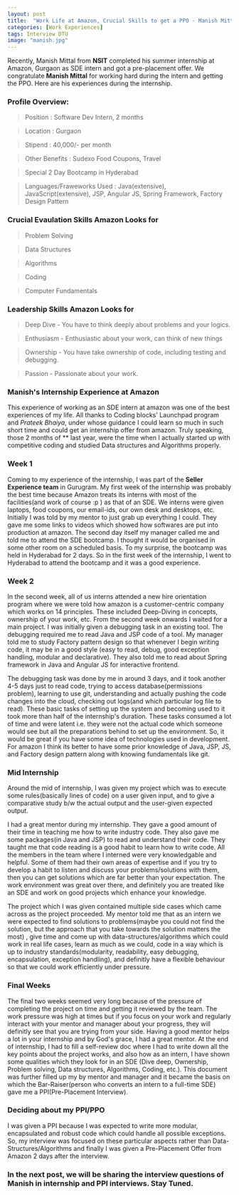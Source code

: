 ```yaml
---
layout: post
title:  "Work Life at Amazon, Crucial Skills to get a PPO - Manish Mittal's Experience"
categories: [Work Experiences]
tags: Interview DTU
image: "manish.jpg"
---
```


Recently, Manish Mittal from **NSIT** completed his summer internship at Amazon, Gurgaon as SDE intern and got a pre-placement offer. We congratulate **Manish Mittal** for working hard during the intern and getting the PPO. Here are his experiences during the internship.


###  **Profile Overview**:

> Position :  Software Dev Intern, 2 months

> Location : Gurgaon

> Stipend : 40,000/- per month 

> Other Benefits : Sudexo Food Coupons, Travel

> Special 2 Day Bootcamp in Hyderabad

> Languages/Fraweworks Used : Java(extensive), JavaScript(extensive), JSP, Angular JS, Spring Framework, Factory Design Pattern


### **Crucial Evaulation Skills Amazon Looks for**

> Problem Solving

> Data Structures

> Algorithms

> Coding

> Computer Fundamentals

### **Leadership Skills Amazon Looks for** 


> Deep Dive - You have to think deeply about problems and your logics.

> Enthusiasm - Enthusiastic about your work, can think of new things

> Ownership - You have take ownership of code, including testing and debugging. 

> Passion - Passionate about your work.

### **Manish's Internship Experience at Amazon**

This experience of working as an SDE intern at amazon was one of the best experiences of my life. All thanks to Coding blocks' Launchpad program and _Prateek Bhaiya_, under whose guidance I could learn so much in such short time and could get an internship offer from amazon. Truly speaking, those 2 months of ** last year, were the time when I actually started up with competitive coding and studied Data structures and Algorithms properly.

### **Week 1**

Coming to my experience of the internship, I was part of the **Seller Experience team** in Gurugram. My first week of the internship was probably the best time because Amazon treats its interns with most of the facilities(and work of course :p ) as that of an SDE. We interns were given laptops, food coupons, our email-ids, our own desk and desktops, etc. Initially I was told by my mentor to just grab up everything I could. They gave me some links to videos which showed how softwares are put into production at amazon. The second day itself my manager called me and told me to attend the SDE bootcamp. I thought it would be organised in some other room on a scheduled basis. To my surprise, the bootcamp was held in Hyderabad for 2 days. So in the first week of the internship, I went to Hyderabad to attend the bootcamp and it was a good experience.


### **Week 2**

In the second week, all of us interns attended a new hire orientation program where we were told how amazon is a customer-centric company which works on 14 principles. These included Deep-Diving in concepts, ownership of your work, etc. From the second week onwards I waited for a main project. I was initially given a debugging task in an existing tool. The debugging required me to read Java and JSP code of a tool. My manager told me to study Factory pattern design so that whenever I begin writing code, it may be in a good style (easy to read, debug, good exception handling, modular and declarative). They also told me to read about Spring framework in Java and Angular JS for interactive frontend.

The debugging task was done by me in around 3 days, and it took another 4-5 days just to read code, trying to access database(permissions problem), learning to use git, understanding and actually pushing the code changes into the cloud, checking out logs(and which particular log file to read). These basic tasks of setting up the system and becoming used to it took more than half of the internship's duration. These tasks consumed a lot of time and were latent i.e. they were not the actual code which someone would see but all the preparations behind to set up the environment. So, it would be great if you have some idea of technologies used in development. For amazon I think its better to have some prior knowledge of Java, JSP, JS, and Factory design pattern along with knowing fundamentals like git. 

### **Mid Internship**
Around the mid of internship, I was given my project which was to execute some rules(basically lines of code) on a user given input, and to give a comparative study b/w the actual output and the user-given expected output. 

I had a great mentor during my internship. They gave a good amount of their time in teaching me how to write industry code. They also gave me some packages(in Java and JSP) to read and understand their code. They taught me that code reading is a good habit to learn how to write code. All the members in the team where I interned were very knowledgable and helpful. Some of them had their own areas of expertise and if you try to develop a habit to listen and discuss your problems/solutions with them, then you can get solutions which are far better than your expectation. The work environment was great over there, and definitely you are treated like an SDE and work on good projects which enhance your knowledge.


The project which I was given contained multiple side cases which came across as the project proceeded. My mentor told me that as an intern we were expected to find solutions to problems(maybe you could not find the solution, but the approach that you take towards the solution matters the most) , give time and come up with data-structures/algorithms which could work in real life cases, learn as much as we could, code in a way which is up to industry standards(modularity, readability, easy debugging, encapsulation, exception handling), and definitly have a flexible behaviour so that we could work efficiently under pressure.


### **Final Weeks**

The final two weeks seemed very long because of the pressure of completing the project on time and getting it reviewed by the team. The work pressure was high at times but if you focus on your work and regularly interact with your mentor and manager about your progress, they will definitly see that you are trying from your side. Having a good mentor helps a lot in your internship and by God's grace, I had a great mentor. At the end of internship, I had to fill a self-review doc where I had to write down all the key points about the project works, and also how as an intern, I have shown some qualities which they look for in an SDE (Dive deep, Ownership, Problem solving, Data structures, Algorithms, Coding, etc.). This document was further filled up my by mentor and manager and it became the basis on which the Bar-Raiser(person who converts an intern to a full-time SDE) gave me a PPI(Pre-Placement Interview). 

### **Deciding about my PPI/PPO**

I was given a PPI because I was expected to write more modular, encapsulated and robust code which could handle all possible exceptions. So, my interview was focused on these particular aspects rather than Data-Structures/Algorithms and finally I was given a Pre-Placement Offer from Amazon 2 days after the interview.

### In the next post, we will be sharing the interview questions of Manish in internship and PPI interviews. Stay Tuned.



